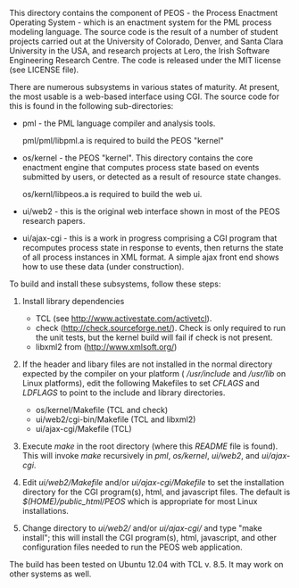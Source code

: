 This directory contains the component of PEOS - the Process Enactment
Operating System - which is an enactment system for the PML process
modeling language.  The source code is the result of a number of
student projects carried out at the University of Colorado, Denver,
and Santa Clara University in the USA, and research projects at Lero,
the Irish Software Engineering Research Centre.  The code is released
under the MIT license (see LICENSE file).

There are numerous subsystems in various states of maturity.  At
present, the most usable is a web-based interface using CGI.  The
source code for this is found in the following sub-directories:

- pml - the PML language compiler and analysis tools.  

  pml/pml/libpml.a is required to build the PEOS "kernel"

- os/kernel - the PEOS "kernel".  This directory contains the core
  enactment engine that computes process state based on events
  submitted by users, or detected as a result of resource state
  changes.

  os/kernl/libpeos.a is required to build the web ui.

- ui/web2 - this is the original web interface shown in most of the
  PEOS research papers.

- ui/ajax-cgi - this is a work in progress comprising a CGI program
  that recomputes process state in response to events, then returns
  the state of all process instances in XML format.  A simple ajax
  front end shows how to use these data (under construction).

To build and install these subsystems, follow these steps:

1. Install library dependencies
   - TCL (see http://www.activestate.com/activetcl).
   - check (http://check.sourceforge.net/).  Check is only required to
   run the unit tests, but the kernel build will fail if check is not
   present. 
   - libxml2 from (http://www.xmlsoft.org/)

2. If the header and libary files  are not installed in the normal 
directory expected by the compiler on your platform (
_/usr/include_ and _/usr/lib_ on Linux platforms),
edit the following Makefiles to set _CFLAGS_ and _LDFLAGS_ to point to
the include and library directories.

   - os/kernel/Makefile (TCL and check)
   - ui/web2/cgi-bin/Makefile (TCL and libxml2)
   - ui/ajax-cgi/Makefile (TCL)


3. Execute _make_ in the root directory (where this _README_ file is
found).  This will invoke _make_ recursively in _pml_, _os/kernel_,
_ui/web2_, and _ui/ajax-cgi_.  

4. Edit _ui/web2/Makefile_ and/or _ui/ajax-cgi/Makefile_  to
set the installation directory for the CGI program(s), html, and
javascript files.  The default is _$(HOME)/public_html/PEOS_ which is
appropriate for most Linux installations.

5. Change directory to _ui/web2/_ and/or _ui/ajax-cgi/_ and
type "make install"; this will install the CGI program(s), html,
javascript, and other configuration files needed to run the PEOS web
application.

The build has been tested on Ubuntu 12.04 with TCL v. 8.5.  It may
work on other systems as well.



